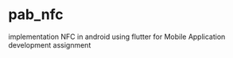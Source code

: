 # pab_nfc
 implementation NFC in android using flutter for Mobile Application development assignment
